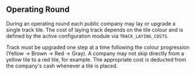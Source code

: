 Operating Round
---------------

During an operating round each public company may lay or upgrade a single track tile.
The cost of laying track depends on the tile colour and is defined by the active
configuration module via `TRACK_LAYING_COSTS`.

Track must be upgraded one step at a time following the colour progression
(Yellow → Brown → Red → Gray). A company may not skip directly from a yellow
 tile to a red tile, for example. The appropriate cost is deducted from the
company's cash whenever a tile is placed.
